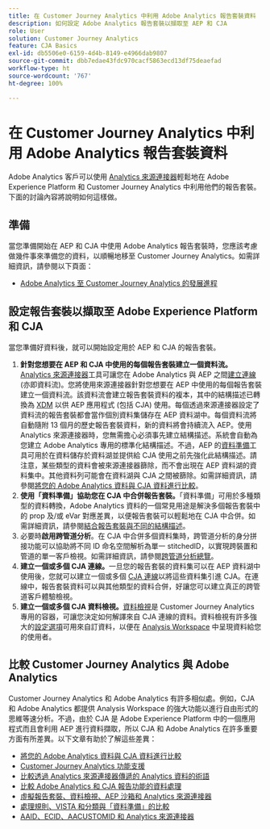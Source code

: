 ```yaml
---
title: 在 Customer Journey Analytics 中利用 Adobe Analytics 報告套裝資料
description: 如何設定 Adobe Analytics 報告套裝以擷取至 AEP 和 CJA
role: User
solution: Customer Journey Analytics
feature: CJA Basics
exl-id: db5506e0-6159-4d4b-8149-e4966dab9807
source-git-commit: dbb7edae43fdc970cacf5863ecd13df75deaefad
workflow-type: ht
source-wordcount: '767'
ht-degree: 100%

---
```


# 在 Customer Journey Analytics 中利用 Adobe Analytics 報告套裝資料

Adobe Analytics 客戶可以使用 [Analytics 來源連接器](https://experienceleague.adobe.com/docs/experience-platform/sources/connectors/adobe-applications/analytics.html?lang=zh-Hant)輕鬆地在 Adobe Experience Platform 和 Customer Journey Analytics 中利用他們的報告套裝。下面的討論內容將說明如何這樣做。

## 準備

當您準備開始在 AEP 和 CJA 中使用 Adobe Analytics 報告套裝時，您應該考慮做幾件事來準備您的資料，以順暢地移至 Customer Journey Analytics。如需詳細資訊，請參閱以下頁面：

* [Adobe Analytics 至 Customer Journey Analytics 的發展進程](/help/getting-started/aa-to-cja.md)

## 設定報告套裝以擷取至 Adobe Experience Platform 和 CJA

當您準備好資料後，就可以開始設定用於 AEP 和 CJA 的報告套裝。

1. **針對您想要在 AEP 和 CJA 中使用的每個報告套裝建立一個資料流。** [Analytics 來源連接器](https://experienceleague.adobe.com/docs/experience-platform/sources/connectors/adobe-applications/analytics.html?lang=zh-Hant)工具可讓您在 Adobe Analytics 與 AEP 之間[建立連線](/help/connections/create-connection.md) (亦即資料流)。您將使用來源連接器針對您想要在 AEP 中使用的每個報告套裝建立一個資料流。該資料流會建立報告套裝資料的複本，其中的結構描述已轉換為 [XDM](https://experienceleague.adobe.com/docs/platform-learn/tutorials/schemas/schemas-and-experience-data-model.html?lang=zh-Hant) 以供 AEP 應用程式 (包括 CJA) 使用。每個透過來源連接器設定了資料流的報告套裝都會當作個別資料集儲存在 AEP 資料湖中。每個資料流將自動隨附 13 個月的歷史報告套裝資料，新的資料將會持續流入 AEP。使用 Analytics 來源連接器時，您無需擔心必須事先建立結構描述。系統會自動為您建立 Adobe Analytics 專用的標準化結構描述。不過，AEP 的[資料準備](https://experienceleague.adobe.com/docs/experience-platform/data-prep/home.html?lang=zh-Hant)工具可用於在資料儲存於資料湖並提供給 CJA 使用之前先強化此結構描述。請注意，某些類型的資料會被來源連接器篩除，而不會出現在 AEP 資料湖的資料集中。其他資料列可能會在資料湖與 CJA 之間被篩除。如需詳細資訊，請參閱[將您的 Adobe Analytics 資料與 CJA 資料進行比較](/help/troubleshooting/compare.md)。
1. **使用「資料準備」協助您在 CJA 中合併報告套裝。**「資料準備」可用於多種類型的資料轉換，Adobe Analytics 資料的一個常見用途是解決多個報告套裝中的 prop 及/或 eVar 對應差異，以便報告套裝可以輕鬆地在 CJA 中合併。如需詳細資訊，請參閱[結合報告套裝與不同的結構描述](/help/use-cases/aa-data/combine-report-suites.md)。
1. 必要時&#x200B;**啟用跨管道分析**。在 CJA 中合併多個資料集時，跨管道分析的身分拼接功能可以協助將不同 ID 命名空間解析為單一 stitchedID，以實現跨裝置和管道的單一客戶檢視。如需詳細資訊，請參閱[跨管道分析總覽](/help/connections/cca/overview.md)。
1. **建立一個或多個 CJA 連線。**&#x200B;一旦您的報告套裝的資料集可以在 AEP 資料湖中使用後，您就可以建立一個或多個 [CJA 連線](/help/connections/overview.md)以將這些資料集引進 CJA。在連線中，報告套裝資料可以與其他類型的資料合併，好讓您可以建立真正的跨管道客戶體驗檢視。
1. **建立一個或多個 CJA 資料檢視。**[資料檢視](/help/data-views/data-views.md)是 Customer Journey Analytics 專用的容器，可讓您決定如何解譯來自 CJA 連線的資料。資料檢視有許多強大的[設定選項](/help/data-views/create-dataview.md)可用來自訂資料，以便在 [Analysis Workspace](/help/analysis-workspace/home.md) 中呈現資料給您的使用者。

## 比較 Customer Journey Analytics 與 Adobe Analytics

Customer Journey Analytics 和 Adobe Analytics 有許多相似處。例如，CJA 和 Adobe Analytics 都提供 Analysis Workspace 的強大功能以進行自由形式的思維等速分析。不過，由於 CJA 是 Adobe Experience Platform 中的一個應用程式而且會利用 AEP 進行資料擷取，所以 CJA 和 Adobe Analytics 在許多重要方面有所差異。以下文章有助於了解這些差異：

* [將您的 Adobe Analytics 資料與 CJA 資料進行比較](/help/troubleshooting/compare.md)
* [Customer Journey Analytics 功能支援](/help/getting-started/aa-vs-cja/cja-aa.md)
* [比較透過 Analytics 來源連接器傳遞的 Analytics 資料的術語](/help/getting-started/aa-vs-cja/terminology.md)
* [比較 Adobe Analytics 和 CJA 報告功能的資料處理](/help/getting-started/aa-vs-cja/data-processing-comparisons.md)
* [虛擬報告套裝、資料檢視、AEP 沙箱和 Analytics 來源連接器](/help/getting-started/aa-vs-cja/vrs-dataview-sandbox-adc.md)
* [處理規則、VISTA 和分類與「資料準備」的比較](/help/getting-started/aa-vs-cja/pr-vista-dataprep.md)
* [AAID、ECID、AACUSTOMID 和 Analytics 來源連接器](/help/getting-started/aa-vs-cja/aaid-ecid-adc.md)
